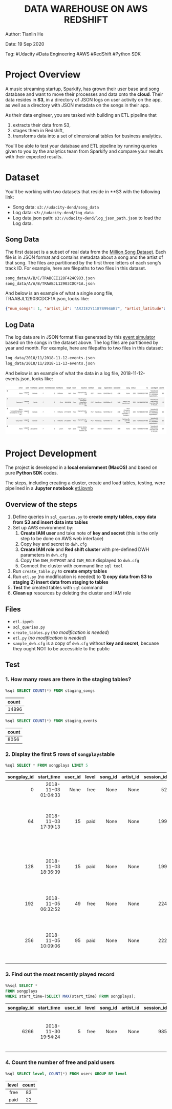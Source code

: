 <h1>
  <center>DATA WAREHOUSE ON AWS REDSHIFT</center>
</h1>


Author: Tianlin He

Date: 19 Sep 2020

Tag: #Udacity #Data Engineering #AWS #RedShift #Python SDK

# Project Overview

A music streaming startup, Sparkify, has grown their user base and song database and want to move their processes and data onto the **cloud**. Their data resides in **S3**, in a directory of JSON logs on user activity on the app, as well as a directory with JSON metadata on the songs in their app.

As their data engineer, you are tasked with building an ETL pipeline that 

1. extracts their data from S3, 
2. stages them in Redshift, 
3. transforms data into a set of dimensional tables for business analytics. 

You'll be able to test your database and ETL pipeline by running queries given to you by the analytics team from Sparkify and compare your results with their expected results.

# Dataset

You'll be working with two datasets that reside in **S3 with the following link:

- Song data: `s3://udacity-dend/song_data`
- Log data: `s3://udacity-dend/log_data`
- Log data json path: `s3://udacity-dend/log_json_path.json` to load the Log data.

## Song Data

The first dataset is a subset of real data from the [Million Song Dataset](https://labrosa.ee.columbia.edu/millionsong/). Each file is in JSON format and contains metadata about a song and the artist of that song. The files are partitioned by the first three letters of each song's track ID. For example, here are filepaths to two files in this dataset.

```txt
song_data/A/B/C/TRABCEI128F424C983.json
song_data/A/A/B/TRAABJL12903CDCF1A.json
```

And below is an example of what a single song file, TRAABJL12903CDCF1A.json, looks like:

```json
{"num_songs": 1, "artist_id": "ARJIE2Y1187B994AB7", "artist_latitude": null, "artist_longitude": null, "artist_location": "", "artist_name": "Line Renaud", "song_id": "SOUPIRU12A6D4FA1E1", "title": "Der Kleine Dompfaff", "duration": 152.92036, "year": 0}
```

## Log Data

The log data are in JSON format files generated by this [event simulator](https://github.com/Interana/eventsim) based on the songs in the dataset above. The log files are partitioned by year and month. For example, here are filepaths to two files in this dataset:

```txt
log_data/2018/11/2018-11-12-events.json
log_data/2018/11/2018-11-13-events.json
```

And below is an example of what the data in a log file, 2018-11-12-events.json, looks like:

![img](img/log-data.png)

# Project Development

The project is developed in a **local enviornment (MacOS)** and based on pure **Python SDK** codes. 

The steps, including creating a cluster, create and load tables, testing, were pipelined in a **Jupyter notebook** [etl.ipynb](etl.ipynb)

## Overview of the steps

1. Define queries in `sql_queries.py` to **create empty tables, copy data from S3 and insert data into tables**
2. Set up AWS environment by:
   1. **Create IAM user** and take note of **key and secret** (this is the only step to be done on AWS web interface)
   2. Copy key and secret to `dwh.cfg`
   3. **Create IAM role** and **Red shift cluster** with pre-defined DWH parameters in `dwh.cfg`
   4. Copy the `DWH_ENTPONT` and  `IAM_ROLE` displayed to `dwh.cfg`
   5. Connect the cluster with command line `sql tool`
3. Run `create_table.py` to **create empty tables**
4. Run `etl.py` (no modification is needed) to **1) copy data from S3 to staging 2) insert data from staging to tables**
5. **Test** the created tables with `sql` command
6. **Clean up** resources by deleting the cluster and IAM role

## Files

* `etl.ipynb`
* `sql_queries.py`
* `create_tables.py`  (*no modification is needed*)
* `etl.py` (*no modification is needed*)
* `sample_dwh.cfg` is a copy of `dwh.cfg` without  **key and secret**, becuase they ought NOT to be accessible to the public

## Test 

### 1.  How many rows are there in the staging tables?

```sql
%sql SELECT COUNT(*) FROM staging_songs
```

| count |
| :---- |
| 14896 |

```sql
%sql SELECT COUNT(*) FROM staging_events
```

| count |
| :---- |
| 8056  |

### 2. Display the first 5 rows of `songplays`table

```sql
%sql SELECT * FROM songplays LIMIT 5
```

| songplay_id |          start_time | user_id | level | song_id | artist_id | session_id |                           location |                                                   user_agent |
| ----------: | ------------------: | ------: | ----: | ------: | --------: | ---------: | ---------------------------------: | -----------------------------------------------------------: |
|           0 | 2018-11-03 01:04:33 |    None |  free |    None |      None |         52 |                               None |                                                         None |
|          64 | 2018-11-03 17:39:13 |      15 |  paid |    None |      None |        199 | Chicago-Naperville-Elgin, IL-IN-WI | "Mozilla/5.0 (X11; Linux x86_64) AppleWebKit/537.36 (KHTML, like Gecko) Ubuntu Chromium/36.0.1985.125 Chrome/36.0.1985.125 Safari/537.36" |
|         128 | 2018-11-03 18:36:39 |      15 |  paid |    None |      None |        199 | Chicago-Naperville-Elgin, IL-IN-WI | "Mozilla/5.0 (X11; Linux x86_64) AppleWebKit/537.36 (KHTML, like Gecko) Ubuntu Chromium/36.0.1985.125 Chrome/36.0.1985.125 Safari/537.36" |
|         192 | 2018-11-05 06:32:52 |      49 |  free |    None |      None |        224 |  San Francisco-Oakland-Hayward, CA | Mozilla/5.0 (Windows NT 5.1; rv:31.0) Gecko/20100101 Firefox/31.0 |
|         256 | 2018-11-05 10:09:06 |      95 |  paid |    None |      None |        222 |                  Winston-Salem, NC | "Mozilla/5.0 (iPhone; CPU iPhone OS 7_1_2 like Mac OS X) AppleWebKit/537.51.2 (KHTML, like Gecko) Version/7.0 Mobile/11D257 Safari/9537.53" |

### 3. Find out the most recently played record

```sql
%%sql SELECT * 
FROM songplays 
WHERE start_time=(SELECT MAX(start_time) FROM songplays);
```

| songplay_id |          start_time | user_id | level | song_id | artist_id | session_id |                    location | user_agent                                                   |
| ----------: | ------------------: | ------: | ----: | ------: | --------: | ---------: | --------------------------: | :----------------------------------------------------------- |
|        6266 | 2018-11-30 19:54:24 |       5 |  free |    None |      None |        985 | Detroit-Warren-Dearborn, MI | "Mozilla/5.0 (Macintosh; Intel Mac OS X 10_9_4) AppleWebKit/537.77.4 (KHTML, like Gecko) Version/7.0.5 Safari/537.77.4" |

### 4. Count the number of free and paid users

```sql
%sql SELECT level, COUNT(*) FROM users GROUP BY level
```

| level | count |
| ----: | :---: |
|  free |  83   |
|  paid |  22   |